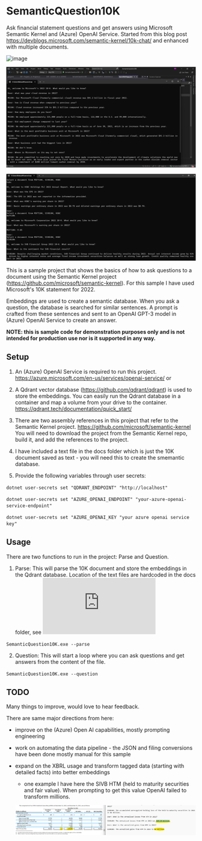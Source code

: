 # SemanticQuestion10K

Ask financial statement questions and get answers using Microsoft Semantic Kernel and (Azure) OpenAI Service. 
Started from this blog post https://devblogs.microsoft.com/semantic-kernel/10k-chat/ and enhanced with multiple documents.

![image](https://raw.githubusercontent.com/ralucaminea/SemanticQuestion10K/main/10k-q-and-a.png)

![image](https://raw.githubusercontent.com/ralucaminea/SemanticQuestion10K/main/MS10K_FirstTest.png)

![image](https://raw.githubusercontent.com/ralucaminea/SemanticQuestion10K/main/SwitchFilingContext_Test3Submissions.png)

This is a sample project that shows the basics of how to ask questions to a document using the Semantic Kernel project (https://github.com/microsoft/semantic-kernel). For this sample I have used Microsoft's 10K statement for 2022. 

Embeddings are used to create a semantic database. When you ask a question, the database is searched for similar sentences. 
A prompt is crafted from these sentences and sent to an OpenAI GPT-3 model in (Azure) OpenAI Service to create an answer.


**NOTE: this is sample code for demonstration purposes only and is not intended for production use nor is it supported in any way.** 

## Setup

1. An (Azure) OpenAI Service is required to run this project. https://azure.microsoft.com/en-us/services/openai-service/ or 

2. A Qdrant vector database (https://github.com/qdrant/qdrant) is used to store the embeddings. You can easily run the Qdrant database in a container and map a volume from your drive to the container. https://qdrant.tech/documentation/quick_start/

3. There are two assembly references in this project that refer to the Semantic Kernel project. https://github.com/microsoft/semantic-kernel  You will need to download the project from the Semantic Kernel repo, build it, and add the references to the project. 

4. I have included a text file in the docs folder which is just the 10K document saved as text - you will need this to create 
the smemantic database. 

5. Provide the following variables through user secrets:

`dotnet user-secrets set "QDRANT_ENDPOINT" "http://localhost"`

`dotnet user-secrets set "AZURE_OPENAI_ENDPOINT" "your-azure-openai-service-endpoint"`

`dotnet user-secrets set "AZURE_OPENAI_KEY "your azure openai service key"`



## Usage

There are two functions to run in the project: Parse and Question.

1. Parse: This will parse the 10K document and store the embeddings in the Qdrant database. 
Location of the text files are hardcoded in the docs folder, see 
![file](https://raw.githubusercontent.com/ralucaminea/SemanticQuestion10K/docs/index.json)

`
SemanticQuestion10K.exe --parse 
`


2. Question: This will start a loop where you can ask questions and get answers from the content of the file.

`
SemanticQuestion10K.exe --question
`

## TODO
Many things to improve, would love to hear feedback. 

There are same major directions from here:
- improve on the (Azure) Open AI capabilities, mostly prompting engineering
- work on automating the data pipeline - the JSON and filing conversions have been done mostly manual for this sample
- expand on the XBRL usage and transform tagged data (starting with detailed facts) into better embeddings 
	- one example I have here the SIVB HTM (held to maturity securities and fair value). When prompting to get this value OpenAI failed to transform millions. 
	
	![image](https://raw.githubusercontent.com/ralucaminea/SemanticQuestion10K/main/HTM_SIVB10K_SemanticIssue.png)